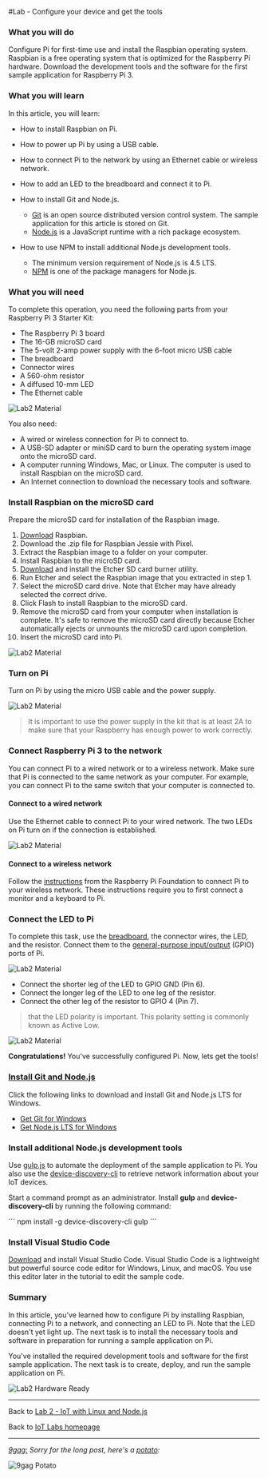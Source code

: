 #Lab - Configure your device and get the tools

### What you will do
Configure Pi for first-time use and install the Raspbian operating system. Raspbian is a free operating system that is optimized for the Raspberry Pi hardware. 
Download the development tools and the software for the first sample application for Raspberry Pi 3. 

### What you will learn
In this article, you will learn:

* How to install Raspbian on Pi.
* How to power up Pi by using a USB cable.
* How to connect Pi to the network by using an Ethernet cable or wireless network.
* How to add an LED to the breadboard and connect it to Pi.

* How to install Git and Node.js.
  * [Git](https://git-scm.com/) is an open source distributed version control system. The sample application for this article is stored on Git.
  * [Node.js](https://nodejs.org/en/) is a JavaScript runtime with a rich package ecosystem.
* How to use NPM to install additional Node.js development tools.
  * The minimum version requirement of Node.js is 4.5 LTS.
  * [NPM](https://www.npmjs.com/) is one of the package managers for Node.js.

### What you will need
To complete this operation, you need the following parts from your Raspberry Pi 3 Starter Kit:

* The Raspberry Pi 3 board
* The 16-GB microSD card
* The 5-volt 2-amp power supply with the 6-foot micro USB cable
* The breadboard
* Connector wires
* A 560-ohm resistor
* A diffused 10-mm LED
* The Ethernet cable

![Lab2 Material][lab2-material]

You also need:

* A wired or wireless connection for Pi to connect to.
* A USB-SD adapter or miniSD card to burn the operating system image onto the microSD card.
* A computer running Windows, Mac, or Linux. The computer is used to install Raspbian on the microSD card.
* An Internet connection to download the necessary tools and software.

### Install Raspbian on the microSD card
Prepare the microSD card for installation of the Raspbian image.

1. [Download](https://www.raspberrypi.org/downloads/raspbian/) Raspbian.
  1. Download the .zip file for Raspbian Jessie with Pixel.
  2. Extract the Raspbian image to a folder on your computer.
2. Install Raspbian to the microSD card.
  1. [Download](https://www.etcher.io/) and install the Etcher SD card burner utility.
  2. Run Etcher and select the Raspbian image that you extracted in step 1.
  3. Select the microSD card drive. Note that Etcher may have already selected the correct drive.
  4. Click Flash to install Raspbian to the microSD card.
  5. Remove the microSD card from your computer when installation is complete. It's safe to remove the microSD card directly because Etcher automatically ejects or unmounts the microSD card upon completion.
  6. Insert the microSD card into Pi.

![Lab2 Material][lab2-sdcard]

### Turn on Pi
Turn on Pi by using the micro USB cable and the power supply.

![Lab2 Material][lab2-power]

> It is important to use the power supply in the kit that is at least 2A to make sure that your Raspberry has enough power to work correctly.

### Connect Raspberry Pi 3 to the network
You can connect Pi to a wired network or to a wireless network. Make sure that Pi is connected to the same network as your computer. For example, you can connect Pi to the same switch that your computer is connected to.

#### Connect to a wired network
Use the Ethernet cable to connect Pi to your wired network. The two LEDs on Pi turn on if the connection is established.

![Lab2 Material][lab2-connect-ethernet]

#### Connect to a wireless network
Follow the [instructions](https://www.raspberrypi.org/learning/software-guide/wifi/) from the Raspberry Pi Foundation to connect Pi to your wireless network. These instructions require you to first connect a monitor and a keyboard to Pi.

### Connect the LED to Pi
To complete this task, use the [breadboard](https://learn.sparkfun.com/tutorials/how-to-use-a-breadboard), the connector wires, the LED, and the resistor. Connect them to the [general-purpose input/output](https://www.raspberrypi.org/documentation/usage/gpio/) (GPIO) ports of Pi.

![Lab2 Material][lab2-breadboard]

* Connect the shorter leg of the LED to GPIO GND (Pin 6).
* Connect the longer leg of the LED to one leg of the resistor.
* Connect the other leg of the resistor to GPIO 4 (Pin 7).

> that the LED polarity is important. This polarity setting is commonly known as Active Low.

![Lab2 Material][lab2-pinout-breadboard]

**Congratulations!** You've successfully configured Pi.
Now, lets get the tools!

### [Install Git and Node.js](#install-git-note)
Click the following links to download and install Git and Node.js LTS for Windows.

* [Get Git for Windows](https://git-scm.com/download/win/)
* [Get Node.js LTS for Windows](https://nodejs.org/en/)

### Install additional Node.js development tools
Use [gulp.js](http://gulpjs.com/) to automate the deployment of the sample application to Pi. You also use the [device-discovery-cli](https://github.com/Azure/device-discovery-cli) to retrieve network information about your IoT devices.

Start a command prompt as an administrator. Install **gulp** and **device-discovery-cli** by running the following command:

´´´
npm install -g device-discovery-cli gulp
´´´

### Install Visual Studio Code
[Download](https://code.visualstudio.com/docs/setup/windows) and install Visual Studio Code. Visual Studio Code is a lightweight but powerful source code editor for Windows, Linux, and macOS. You use this editor later in the tutorial to edit the sample code.

### Summary
In this article, you’ve learned how to configure Pi by installing Raspbian, connecting Pi to a network, and connecting an LED to Pi. Note that the LED doesn't yet light up. The next task is to install the necessary tools and software in preparation for running a sample application on Pi.

You've installed the required development tools and software for the first sample application. The next task is to create, deploy, and run the sample application on Pi.

![Lab2 Hardware Ready][lab2-hardware-ready]

---

Back to [Lab 2 - IoT with Linux and Node.js](/content/lab-2-linux-node-iot.md)

Back to [IoT Labs homepage](/readme.md#labs)

---

*[9gag:](http://9gag.com/) Sorry for  the long post, here's a [potato](https://www.quora.com/What-does-Sorry-for-the-long-post-heres-a-potato-mean-in-9GAG):*

![9gag Potato](/images/potato06.jpg)

[lab2-material]: /images/lab2_starter-kit.jpg "Lab 2 Material"
[lab2-sdcard]: /images/lab2_sdcard.jpg "Lab 2 Insert SD Card"
[lab2-power]: /images/lab2-power.jpg "Lab 2 Turn on you Rpi3"
[lab2-connect-ethernet]: /images/lab2_connect-ethernet.jpg "Lab 2 Connect ethernet"
[lab2-breadboard]: /images/lab2_breadboard-led-resistor.jpg "Lab 2 Breadboard"
[lab2-pinout-breadboard]: /images/lab2_pinout-breadboard.png "Lab 2 Pinout"
[lab2-hardware-ready]: /images/lab2_hardware-ready.jpg "Lab 2 Hardware Ready"


